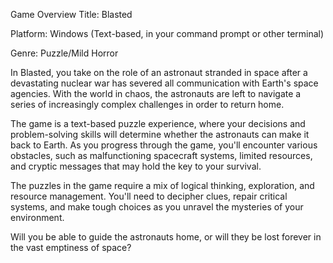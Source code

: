 Game Overview
Title: Blasted

Platform: Windows (Text-based, in your command prompt or other terminal)

Genre: Puzzle/Mild Horror

In Blasted, you take on the role of an astronaut stranded in space after a devastating nuclear war has severed all communication with Earth's space agencies. With the world in chaos, the astronauts are left to navigate a series of increasingly complex challenges in order to return home.

The game is a text-based puzzle experience, where your decisions and problem-solving skills will determine whether the astronauts can make it back to Earth. As you progress through the game, you'll encounter various obstacles, such as malfunctioning spacecraft systems, limited resources, and cryptic messages that may hold the key to your survival.

The puzzles in the game require a mix of logical thinking, exploration, and resource management. You'll need to decipher clues, repair critical systems, and make tough choices as you unravel the mysteries of your environment.

Will you be able to guide the astronauts home, or will they be lost forever in the vast emptiness of space?